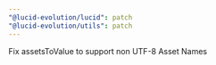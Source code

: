 ```yaml
---
"@lucid-evolution/lucid": patch
"@lucid-evolution/utils": patch
---
```


Fix assetsToValue to support non UTF-8 Asset Names

